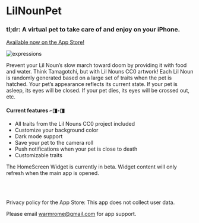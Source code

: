 # LilNounPet

### tl;dr: A virtual pet to take care of and enjoy on your iPhone. 

[Available now on the App Store!](https://apps.apple.com/app/lil-noun-pet/id1636217871)

![expressions](https://user-images.githubusercontent.com/28959624/177456960-75afeba2-b428-4299-ae1d-979b62e8e950.png)


Prevent your Lil Noun’s slow march toward doom by providing it with food and water. Think Tamagotchi, but with Lil Nouns CC0 artwork! Each Lil Noun is randomly generated based on a large set of traits when the pet is hatched. Your pet’s appearance reflects its current state. If your pet is asleep, its eyes will be closed. If your pet dies, its eyes will be crossed out, etc.

#### Current features ⌐◨-◨

* All traits from the Lil Nouns CC0 project included
* Customize your background color
* Dark mode support
* Save your pet to the camera roll
* Push notifications when your pet is close to death
* Customizable traits


The HomeScreen Widget is currently in beta. Widget content will only refresh when the main app is opened.


<br>
<br>

Privacy policy for the App Store: This app does not collect user data.

Please email warmrome@gmail.com for app support.






